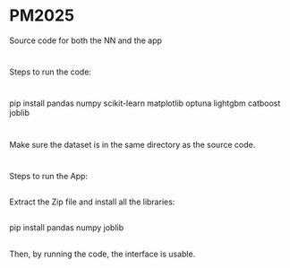 # PM2025
Source code for both the NN and the app
#
Steps to run the code:
#
pip install pandas numpy scikit-learn matplotlib optuna lightgbm catboost joblib
#
Make sure the dataset is in the same directory as the source code.
#
Steps to run the App:
##
Extract the Zip file and install all the libraries:
##
pip install pandas numpy joblib
##
Then, by running the code, the interface is usable.
